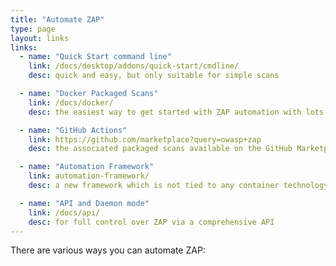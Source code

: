 ```yaml
---
title: "Automate ZAP"
type: page
layout: links
links:
  - name: "Quick Start command line"
    link: /docs/desktop/addons/quick-start/cmdline/
    desc: quick and easy, but only suitable for simple scans

  - name: "Docker Packaged Scans"
    link: /docs/docker/
    desc: the easiest way to get started with ZAP automation with lots of flexibility

  - name: "GitHub Actions"
    link: https://github.com/marketplace?query=owasp+zap
    desc: the associated packaged scans available on the GitHub Marketplace

  - name: "Automation Framework"
    link: automation-framework/
    desc: a new framework which is not tied to any container technology and will in time replace the Command Line and Packaged Scan options

  - name: "API and Daemon mode"
    link: /docs/api/
    desc: for full control over ZAP via a comprehensive API
---
```


There are various ways you can automate ZAP:
